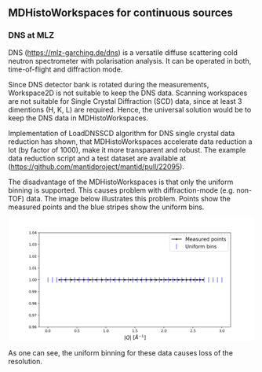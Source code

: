 ## MDHistoWorkspaces for continuous sources

### DNS at MLZ
DNS (https://mlz-garching.de/dns) is a versatile diffuse scattering cold neutron spectrometer with polarisation analysis. It can be operated in both, time-of-flight and diffraction mode. 

Since DNS detector bank is rotated during the measurements, Workspace2D is not suitable to keep the DNS data. Scanning workspaces are not suitable for Single Crystal Diffraction (SCD) data, since at least 3 dimentions (H, K, L) are required. Hence, the universal solution would be to keep the DNS data in MDHistoWorkspaces. 

Implementation of LoadDNSSCD algorithm for DNS single crystal data reduction has shown, that MDHistoWorkspaces accelerate data reduction a lot (by factor of 1000), make it more transparent and robust. The example data reduction script and a test dataset are available at (https://github.com/mantidproject/mantid/pull/22095).

The disadvantage of the MDHistoWorkspaces is that only the uniform binning is supported. This causes problem with diffraction-mode (e.g. non-TOF) data. The image below illustrates this problem. Points show the measured points and the blue stripes show the uniform bins.

![measured points in uniform binning](ubin.png)

As one can see, the uniform binning for these data causes loss of the resolution.
